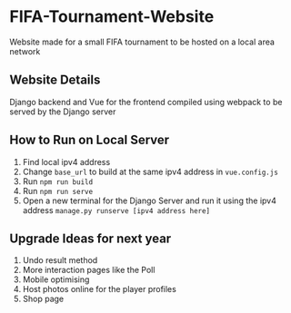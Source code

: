 # FIFA-Tournament-Website

Website made for a small FIFA tournament to be hosted on a local area network

## Website Details

Django backend and Vue for the frontend compiled using webpack to be served by the Django server

## How to Run on Local Server

1. Find local ipv4 address
2. Change `base_url` to build at the same ipv4 address in `vue.config.js`
3. Run `npm run build`
4. Run `npm run serve`
5. Open a new terminal for the Django Server and run it using the ipv4 address `manage.py runserve [ipv4 address here]`

## Upgrade Ideas for next year

1. Undo result method
2. More interaction pages like the Poll
3. Mobile optimising
4. Host photos online for the player profiles
5. Shop page
